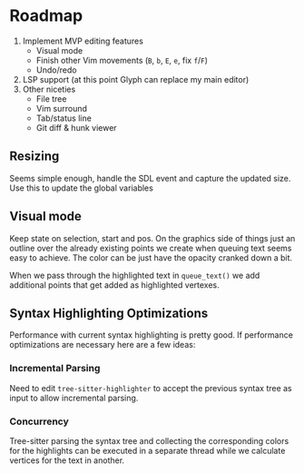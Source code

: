 # Roadmap

1. Implement MVP editing features
    * Visual mode
    * Finish other Vim movements (`B`, `b`, `E`, `e`, fix `f`/`F`)
    * Undo/redo
2. LSP support (at this point Glyph can replace my main editor)
3. Other niceties
    * File tree
    * Vim surround
    * Tab/status line
    * Git diff & hunk viewer

## Resizing
Seems simple enough, handle the SDL event and capture the updated size. Use this to
update the global variables

## Visual mode
Keep state on selection, start and pos. On the graphics side of things just an outline over the already existing points we create when queuing text seems easy to achieve. The color can be just have the opacity cranked
down a bit.

When we pass through the highlighted text in `queue_text()` we add additional points that get added as highlighted vertexes. 

## Syntax Highlighting Optimizations
Performance with current syntax highlighting is pretty good. If performance optimizations are necessary here are 
a few ideas:

### Incremental Parsing
Need to edit `tree-sitter-highlighter` to accept the previous syntax tree as input to allow incremental parsing.

### Concurrency
Tree-sitter parsing the syntax tree and collecting the corresponding colors for the highlights can be executed in a
separate thread while we calculate vertices for the text in another.
